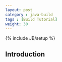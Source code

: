 ```yaml
---
layout: post
category : java-build
tags : [Build Tutorial]
weight: 30
---
```

{% include JB/setup %}

## Introduction

